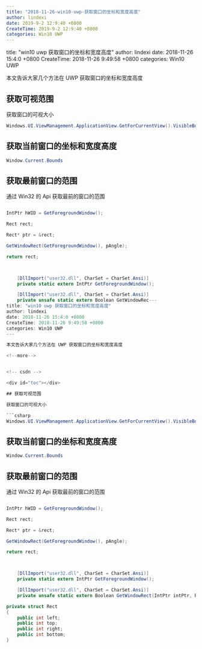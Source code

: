 ```yaml
---
title: "2018-11-26-win10-uwp-获取窗口的坐标和宽度高度"
author: lindexi
date: 2019-9-2 12:9:40 +0800
CreateTime: 2019-9-2 12:9:40 +0800
categories: Win10 UWP
---
```


title: "win10 uwp 获取窗口的坐标和宽度高度"
author: lindexi
date: 2018-11-26 15:4:0 +0800
CreateTime: 2018-11-26 9:49:58 +0800
categories: Win10 UWP

<!--more-->



本文告诉大家几个方法在 UWP 获取窗口的坐标和宽度高度

<!--more-->


<!-- csdn -->

<div id="toc"></div>

## 获取可视范围

获取窗口的可视大小

```csharp
Windows.UI.ViewManagement.ApplicationView.GetForCurrentView().VisibleBounds
```

## 获取当前窗口的坐标和宽度高度

```csharp
Window.Current.Bounds
```

## 获取最前窗口的范围

通过 Win32 的 Api 获取最前的窗口的范围

```csharp

IntPtr hWID = GetForegroundWindow();

Rect rect;

Rect* ptr = &rect;

GetWindowRect(GetForegroundWindow(), pAngle);

return rect;



    [DllImport("user32.dll", CharSet = CharSet.Ansi)]
    private static extern IntPtr GetForegroundWindow();

    [DllImport("user32.dll", CharSet = CharSet.Ansi)]
    private unsafe static extern Boolean GetWindowRec---
title: "win10 uwp 获取窗口的坐标和宽度高度"
author: lindexi
date: 2018-11-26 15:4:0 +0800
CreateTime: 2018-11-26 9:49:58 +0800
categories: Win10 UWP
---

本文告诉大家几个方法在 UWP 获取窗口的坐标和宽度高度

<!--more-->


<!-- csdn -->

<div id="toc"></div>

## 获取可视范围

获取窗口的可视大小

```csharp
Windows.UI.ViewManagement.ApplicationView.GetForCurrentView().VisibleBounds
```

## 获取当前窗口的坐标和宽度高度

```csharp
Window.Current.Bounds
```

## 获取最前窗口的范围

通过 Win32 的 Api 获取最前的窗口的范围

```csharp

IntPtr hWID = GetForegroundWindow();

Rect rect;

Rect* ptr = &rect;

GetWindowRect(GetForegroundWindow(), pAngle);

return rect;



    [DllImport("user32.dll", CharSet = CharSet.Ansi)]
    private static extern IntPtr GetForegroundWindow();

    [DllImport("user32.dll", CharSet = CharSet.Ansi)]
    private unsafe static extern Boolean GetWindowRect(IntPtr intPtr, Rect* lpRect);

private struct Rect
{
    public int left;
    public int top;
    public int right;
    public int bottom;
}
```

